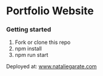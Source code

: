 <h1>Portfolio Website</h1>

<h3>Getting started </h3>
<ol>
<li> Fork or clone this repo </li>
<li> npm install</li>
<li> npm run start</li>
</ol>



 
 Deployed at: www.nataliegarate.com 
